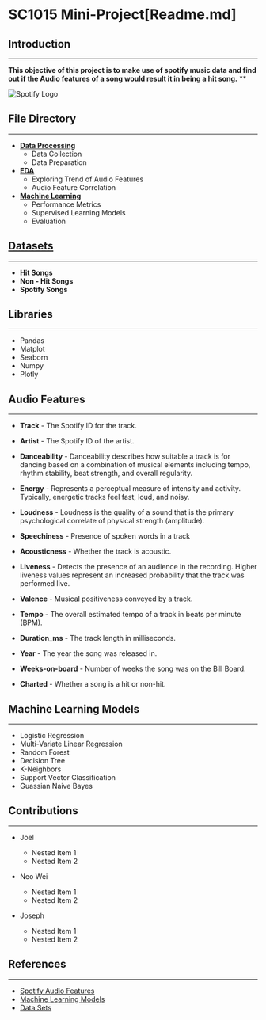 # **SC1015 Mini-Project**[Readme.md]

## **Introduction**
---------
**This objective of this project is to make use of spotify music data and find out if the Audio features of a song would result it in being a hit song.**
**

![Spotify Logo](https://i.pinimg.com/originals/49/fd/2a/49fd2a48daacf595d3916bf21d4222c8.png)

## **File Directory**
--------
* [**Data Processing** ](https://github.com/joedav98/SC1015_SC18_SpotifyRepo/blob/main/spotify_data_preparation.ipynb "spotify_data_preparation.ipynb")
  * Data Collection 
  * Data Preparation
* [**EDA**](https://github.com/joedav98/SC1015_SC18_SpotifyRepo/blob/main/spotify_eda.ipynb "spotify_eda.ipynb")
  * Exploring Trend of Audio Features
  * Audio Feature Correlation
* [**Machine Learning**](https://github.com/joedav98/SC1015_SC18_SpotifyRepo/blob/main/spotify_machine_learning.ipynb"spotify_machine_learning.ipynb")
  * Performance Metrics
  * Supervised Learning Models
  * Evaluation


## [**Datasets**](https://github.com/joedav98/SC1015_SC18_SpotifyRepo/tree/main/data)
-----
* **Hit Songs**
* **Non - Hit Songs**
* **Spotify Songs**

## **Libraries**
--------
* Pandas
* Matplot
* Seaborn
* Numpy
* Plotly

## **Audio Features** 
----------
* **Track** - The Spotify ID for the track.
  
* **Artist** - The Spotify ID of the artist.
  
* **Danceability** - Danceability describes how suitable a track is for dancing based on a combination of musical elements including tempo, rhythm stability, beat strength, and overall regularity. 
  
* **Energy** - Represents a perceptual measure of intensity and activity. Typically, energetic tracks feel fast, loud, and noisy.
  
* **Loudness** - Loudness is the quality of a sound that is the primary psychological correlate of physical strength (amplitude). 
  
* **Speechiness** - Presence of spoken words in a track
  
* **Acousticness** - Whether the track is acoustic.
  
* **Liveness** - Detects the presence of an audience in the recording. Higher liveness values represent an increased probability that the track was performed live. 
  
* **Valence** - Musical positiveness conveyed by a track.
* **Tempo** - The overall estimated tempo of a track in beats per minute (BPM). 
  
* **Duration_ms** - The track length in milliseconds.
  
* **Year** - The year the song was released in. 
  
* **Weeks-on-board** - Number of weeks the song was on the Bill Board.
  
* **Charted** - Whether a song is a hit or non-hit.


## **Machine Learning Models**
---------------------
* Logistic Regression
* Multi-Variate Linear Regression
* Random Forest
* Decision Tree
* K-Neighbors
* Support Vector Classification
* Guassian Naive Bayes 

## **Contributions**
----------
* Joel
  * Nested Item 1
  * Nested Item 2
 

* Neo Wei
  * Nested Item 1
  * Nested Item 2
  
* Joseph
  * Nested Item 1
  * Nested Item 2

## **References**
---------
* [Spotify Audio Features](https://developer.spotify.com/documentation/web-api/reference/#/operations/get-several-audio-features)
* [Machine Learning Models](https://scikit-learn.org/stable/)
* [Data Sets](https://www.kaggle.com/)

